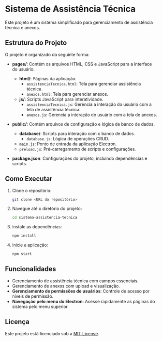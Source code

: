 # Sistema de Assistência Técnica

Este projeto é um sistema simplificado para gerenciamento de assistência técnica e anexos.

## Estrutura do Projeto

O projeto é organizado da seguinte forma:

- **pages/**: Contém os arquivos HTML, CSS e JavaScript para a interface do usuário.
  - **html/**: Páginas da aplicação.
    - `assistenciaTecnica.html`: Tela para gerenciar assistência técnica.
    - `anexos.html`: Tela para gerenciar anexos.
  - **js/**: Scripts JavaScript para interatividade.
    - `assistenciaTecnica.js`: Gerencia a interação do usuário com a tela de assistência técnica.
    - `anexos.js`: Gerencia a interação do usuário com a tela de anexos.

- **public/**: Contém arquivos de configuração e lógica de banco de dados.
  - **database/**: Scripts para interação com o banco de dados.
    - `database.js`: Lógica de operações CRUD.
  - `main.js`: Ponto de entrada da aplicação Electron.
  - `preload.js`: Pré-carregamento de scripts e configurações.

- **package.json**: Configurações do projeto, incluindo dependências e scripts.

## Como Executar

1. Clone o repositório:
   ```bash
   git clone <URL do repositório>
   ```

2. Navegue até o diretório do projeto:
   ```bash
   cd sistema-assistencia-tecnica
   ```

3. Instale as dependências:
   ```bash
   npm install
   ```

4. Inicie a aplicação:
   ```bash
   npm start
   ```

## Funcionalidades

- Gerenciamento de assistência técnica com campos essenciais.
- Gerenciamento de anexos com upload e visualização.
- **Gerenciamento de permissões de usuários**: Controle de acesso por níveis de permissão.
- **Navegação pelo menu do Electron**: Acesse rapidamente as páginas do sistema pelo menu superior.

## Licença

Este projeto está licenciado sob a [MIT License](LICENSE).